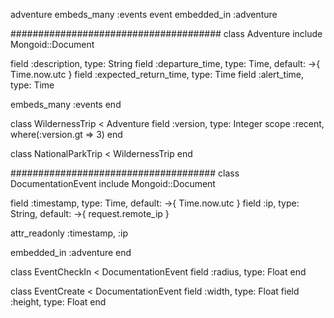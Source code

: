 adventure
    embeds_many :events
    event
        embedded_in :adventure


######################################
class Adventure
  include Mongoid::Document
  
  field :description, type: String
  field :departure_time, type: Time, default: ->{ Time.now.utc }
  field :expected_return_time, type: Time
  field :alert_time, type: Time

  embeds_many :events
end

class WildernessTrip < Adventure
  field :version, type: Integer
  scope :recent, where(:version.gt => 3)
end

class NationalParkTrip < WildernessTrip
end

#####################################
class DocumentationEvent
  include Mongoid::Document
  
  field :timestamp, type: Time, default: ->{ Time.now.utc }
  field :ip, type: String, default: ->{ request.remote_ip }

  attr_readonly :timestamp, :ip
  
  embedded_in :adventure
end

class EventCheckIn < DocumentationEvent
  field :radius, type: Float
end

class EventCreate < DocumentationEvent
  field :width, type: Float
  field :height, type: Float
end